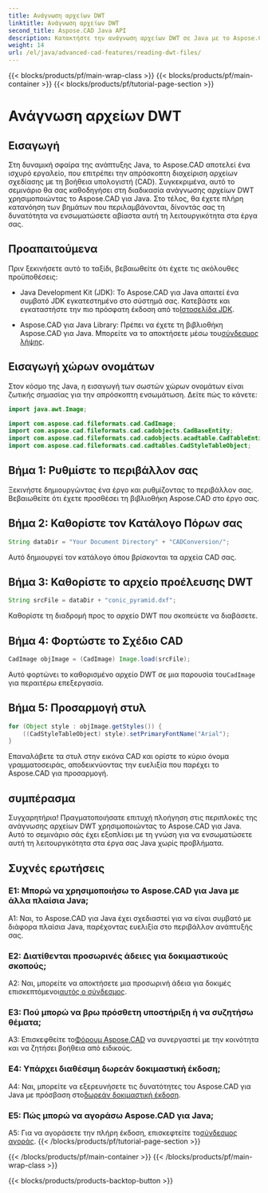 ```yaml
---
title: Ανάγνωση αρχείων DWT
linktitle: Ανάγνωση αρχείων DWT
second_title: Aspose.CAD Java API
description: Κατακτήστε την ανάγνωση αρχείων DWT σε Java με το Aspose.CAD. Ακολουθήστε τον βήμα προς βήμα οδηγό μας για απρόσκοπτη ενσωμάτωση.
weight: 14
url: /el/java/advanced-cad-features/reading-dwt-files/
---
```


{{< blocks/products/pf/main-wrap-class >}}
{{< blocks/products/pf/main-container >}}
{{< blocks/products/pf/tutorial-page-section >}}

# Ανάγνωση αρχείων DWT

## Εισαγωγή

Στη δυναμική σφαίρα της ανάπτυξης Java, το Aspose.CAD αποτελεί ένα ισχυρό εργαλείο, που επιτρέπει την απρόσκοπτη διαχείριση αρχείων σχεδίασης με τη βοήθεια υπολογιστή (CAD). Συγκεκριμένα, αυτό το σεμινάριο θα σας καθοδηγήσει στη διαδικασία ανάγνωσης αρχείων DWT χρησιμοποιώντας το Aspose.CAD για Java. Στο τέλος, θα έχετε πλήρη κατανόηση των βημάτων που περιλαμβάνονται, δίνοντάς σας τη δυνατότητα να ενσωματώσετε αβίαστα αυτή τη λειτουργικότητα στα έργα σας.

## Προαπαιτούμενα

Πριν ξεκινήσετε αυτό το ταξίδι, βεβαιωθείτε ότι έχετε τις ακόλουθες προϋποθέσεις:

- Java Development Kit (JDK): Το Aspose.CAD για Java απαιτεί ένα συμβατό JDK εγκατεστημένο στο σύστημά σας. Κατεβάστε και εγκαταστήστε την πιο πρόσφατη έκδοση από το[Ιστοσελίδα JDK](https://www.oracle.com/java/technologies/javase-downloads.html).

-  Aspose.CAD για Java Library: Πρέπει να έχετε τη βιβλιοθήκη Aspose.CAD για Java. Μπορείτε να το αποκτήσετε μέσω του[σύνδεσμος λήψης](https://releases.aspose.com/cad/java/).

## Εισαγωγή χώρων ονομάτων

Στον κόσμο της Java, η εισαγωγή των σωστών χώρων ονομάτων είναι ζωτικής σημασίας για την απρόσκοπτη ενσωμάτωση. Δείτε πώς το κάνετε:

```java
import java.awt.Image;

import com.aspose.cad.fileformats.cad.CadImage;
import com.aspose.cad.fileformats.cad.cadobjects.CadBaseEntity;
import com.aspose.cad.fileformats.cad.cadobjects.acadtable.CadTableEntity;
import com.aspose.cad.fileformats.cad.cadtables.CadStyleTableObject;
```

## Βήμα 1: Ρυθμίστε το περιβάλλον σας

Ξεκινήστε δημιουργώντας ένα έργο και ρυθμίζοντας το περιβάλλον σας. Βεβαιωθείτε ότι έχετε προσθέσει τη βιβλιοθήκη Aspose.CAD στο έργο σας.

## Βήμα 2: Καθορίστε τον Κατάλογο Πόρων σας

```java
String dataDir = "Your Document Directory" + "CADConversion/";
```

Αυτό δημιουργεί τον κατάλογο όπου βρίσκονται τα αρχεία CAD σας.

## Βήμα 3: Καθορίστε το αρχείο προέλευσης DWT

```java
String srcFile = dataDir + "conic_pyramid.dxf";
```

Καθορίστε τη διαδρομή προς το αρχείο DWT που σκοπεύετε να διαβάσετε.

## Βήμα 4: Φορτώστε το Σχέδιο CAD

```java
CadImage objImage = (CadImage) Image.load(srcFile);
```

 Αυτό φορτώνει το καθορισμένο αρχείο DWT σε μια παρουσία του`CadImage` για περαιτέρω επεξεργασία.

## Βήμα 5: Προσαρμογή στυλ

```java
for (Object style : objImage.getStyles()) {
    ((CadStyleTableObject) style).setPrimaryFontName("Arial");
}
```

Επαναλάβετε τα στυλ στην εικόνα CAD και ορίστε το κύριο όνομα γραμματοσειράς, αποδεικνύοντας την ευελιξία που παρέχει το Aspose.CAD για προσαρμογή.

## συμπέρασμα

Συγχαρητήρια! Πραγματοποιήσατε επιτυχή πλοήγηση στις περιπλοκές της ανάγνωσης αρχείων DWT χρησιμοποιώντας το Aspose.CAD για Java. Αυτό το σεμινάριο σάς έχει εξοπλίσει με τη γνώση για να ενσωματώσετε αυτή τη λειτουργικότητα στα έργα σας Java χωρίς προβλήματα.

## Συχνές ερωτήσεις

### Ε1: Μπορώ να χρησιμοποιήσω το Aspose.CAD για Java με άλλα πλαίσια Java;

A1: Ναι, το Aspose.CAD για Java έχει σχεδιαστεί για να είναι συμβατό με διάφορα πλαίσια Java, παρέχοντας ευελιξία στο περιβάλλον ανάπτυξής σας.

### Ε2: Διατίθενται προσωρινές άδειες για δοκιμαστικούς σκοπούς;

 A2: Ναι, μπορείτε να αποκτήσετε μια προσωρινή άδεια για δοκιμές επισκεπτόμενοι[αυτός ο σύνδεσμος](https://purchase.aspose.com/temporary-license/).

### Ε3: Πού μπορώ να βρω πρόσθετη υποστήριξη ή να συζητήσω θέματα;

 A3: Επισκεφθείτε το[Φόρουμ Aspose.CAD](https://forum.aspose.com/c/cad/19) να συνεργαστεί με την κοινότητα και να ζητήσει βοήθεια από ειδικούς.

### Ε4: Υπάρχει διαθέσιμη δωρεάν δοκιμαστική έκδοση;

 A4: Ναι, μπορείτε να εξερευνήσετε τις δυνατότητες του Aspose.CAD για Java με πρόσβαση στο[δωρεάν δοκιμαστική έκδοση](https://releases.aspose.com/).

### Ε5: Πώς μπορώ να αγοράσω Aspose.CAD για Java;

 A5: Για να αγοράσετε την πλήρη έκδοση, επισκεφτείτε το[σύνδεσμος αγοράς](https://purchase.aspose.com/buy).
{{< /blocks/products/pf/tutorial-page-section >}}

{{< /blocks/products/pf/main-container >}}
{{< /blocks/products/pf/main-wrap-class >}}

{{< blocks/products/products-backtop-button >}}
